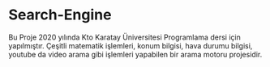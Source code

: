 # Search-Engine
Bu Proje 2020 yılında Kto Karatay Üniversitesi Programlama dersi için yapılmıştır. 
Çeşitli matematik işlemleri, konum bilgisi, hava durumu bilgisi, youtube da video arama gibi işlemleri yapabilen bir arama motoru projesidir.

